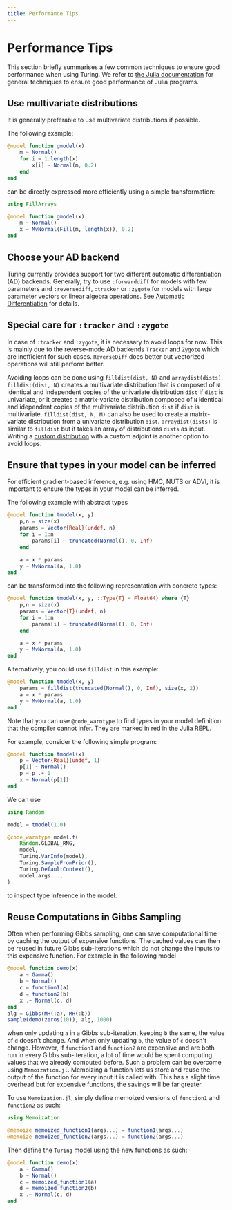 ```yaml
---
title: Performance Tips
---
```


<a id='Performance-Tips'></a>

<a id='Performance-Tips-1'></a>

# Performance Tips


This section briefly summarises a few common techniques to ensure good performance when using Turing. We refer to [the Julia documentation](https://docs.julialang.org/en/v1/manual/performance-tips/index.html) for general techniques to ensure good performance of Julia programs.


<a id='Use-multivariate-distributions'></a>

<a id='Use-multivariate-distributions-1'></a>

## Use multivariate distributions


It is generally preferable to use multivariate distributions if possible.


The following example:


```julia
@model function gmodel(x)
    m ~ Normal()
    for i = 1:length(x)
        x[i] ~ Normal(m, 0.2)
    end
end
```


can be directly expressed more efficiently using a simple transformation:


```julia
using FillArrays

@model function gmodel(x)
    m ~ Normal()
    x ~ MvNormal(Fill(m, length(x)), 0.2)
end
```


<a id='Choose-your-AD-backend'></a>

<a id='Choose-your-AD-backend-1'></a>

## Choose your AD backend


Turing currently provides support for two different automatic differentiation (AD) backends.  Generally, try to use `:forwarddiff` for models with few parameters and `:reversediff`, `:tracker` or `:zygote` for models with large parameter vectors or linear algebra operations. See [Automatic Differentiation](autodiff) for details.


<a id='Special-care-for-:tracker-and-:zygote'></a>

<a id='Special-care-for-:tracker-and-:zygote-1'></a>

## Special care for `:tracker` and `:zygote`


In case of `:tracker` and `:zygote`, it is necessary to avoid loops for now. This is mainly due to the reverse-mode AD backends `Tracker` and `Zygote` which are inefficient for such cases. `ReverseDiff` does better but vectorized operations will still perform better.


Avoiding loops can be done using `filldist(dist, N)` and `arraydist(dists)`. `filldist(dist, N)` creates a multivariate distribution that is composed of `N` identical and independent copies of the univariate distribution `dist` if `dist` is univariate, or it creates a matrix-variate distribution composed of `N` identical and idependent copies of the multivariate distribution `dist` if `dist` is multivariate. `filldist(dist, N, M)` can also be used to create a matrix-variate distribution from a univariate distribution `dist`.  `arraydist(dists)` is similar to `filldist` but it takes an array of distributions `dists` as input. Writing a [custom distribution](advanced) with a custom adjoint is another option to avoid loops.


<a id='Ensure-that-types-in-your-model-can-be-inferred'></a>

<a id='Ensure-that-types-in-your-model-can-be-inferred-1'></a>

## Ensure that types in your model can be inferred


For efficient gradient-based inference, e.g. using HMC, NUTS or ADVI, it is important to ensure the types in your model can be inferred.


The following example with abstract types


```julia
@model function tmodel(x, y)
    p,n = size(x)
    params = Vector{Real}(undef, n)
    for i = 1:n
        params[i] ~ truncated(Normal(), 0, Inf)
    end

    a = x * params
    y ~ MvNormal(a, 1.0)
end
```


can be transformed into the following representation with concrete types:


```julia
@model function tmodel(x, y, ::Type{T} = Float64) where {T}
    p,n = size(x)
    params = Vector{T}(undef, n)
    for i = 1:n
        params[i] ~ truncated(Normal(), 0, Inf)
    end

    a = x * params
    y ~ MvNormal(a, 1.0)
end
```


Alternatively, you could use `filldist` in this example:


```julia
@model function tmodel(x, y)
    params = filldist(truncated(Normal(), 0, Inf), size(x, 2))
    a = x * params
    y ~ MvNormal(a, 1.0)
end
```


Note that you can use `@code_warntype` to find types in your model definition that the compiler cannot infer. They are marked in red in the Julia REPL.


For example, consider the following simple program:


```julia
@model function tmodel(x)
    p = Vector{Real}(undef, 1)
    p[1] ~ Normal()
    p = p .+ 1
    x ~ Normal(p[1])
end
```


We can use


```julia
using Random

model = tmodel(1.0)

@code_warntype model.f(
    Random.GLOBAL_RNG,
    model,
    Turing.VarInfo(model),
    Turing.SampleFromPrior(),
    Turing.DefaultContext(),
    model.args...,
)
```


to inspect type inference in the model.


<a id='Reuse-Computations-in-Gibbs-Sampling'></a>

<a id='Reuse-Computations-in-Gibbs-Sampling-1'></a>

## Reuse Computations in Gibbs Sampling


Often when performing Gibbs sampling, one can save computational time by caching the output of expensive functions. The cached values can then be reused in future Gibbs sub-iterations which do not change the inputs to this expensive function. For example in the following model


```julia
@model function demo(x)
    a ~ Gamma()
    b ~ Normal()
    c = function1(a)
    d = function2(b)
    x .~ Normal(c, d)
end
alg = Gibbs(MH(:a), MH(:b))
sample(demo(zeros(10)), alg, 1000)
```


when only updating `a` in a Gibbs sub-iteration, keeping `b` the same, the value of `d` doesn't change. And when only updating `b`, the value of `c` doesn't change. However, if `function1` and `function2` are expensive and are both run in every Gibbs sub-iteration, a lot of time would be spent computing values that we already computed before. Such a problem can be overcome using `Memoization.jl`. Memoizing a function lets us store and reuse the output of the function for every input it is called with. This has a slight time overhead but for expensive functions, the savings will be far greater. 


To use `Memoization.jl`, simply define memoized versions of `function1` and `function2` as such:


```julia
using Memoization

@memoize memoized_function1(args...) = function1(args...)
@memoize memoized_function2(args...) = function2(args...)
```


Then define the `Turing` model using the new functions as such:


```julia
@model function demo(x)
    a ~ Gamma()
    b ~ Normal()
    c = memoized_function1(a)
    d = memoized_function2(b)
    x .~ Normal(c, d)
end
```

